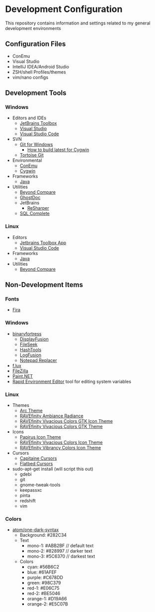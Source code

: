 # Development Configuration

This repository contains information and settings related to my general development environments

## Configuration Files

* ConEmu
* Visual Studio
* IntelliJ IDEA/Android Studio
* ZSH/shell Profiles/themes
* vim/nano configs

## Development Tools

### Windows

* Editors and IDEs
  * [JetBrains Toolbox](https://www.jetbrains.com/toolbox/app/)
  * [Visual Studio](https://www.visualstudio.com/downloads/)
  * [Visual Studio Code](https://code.visualstudio.com/)
* SVN
  * [Git for Windows](https://git-scm.com/download/win)
    * [How to build latest for Cygwin](http://stackoverflow.com/questions/14330050/how-to-get-git-1-8-in-cygwin)
  * [Tortoise Git](https://tortoisegit.org/download/)
* Environmental
  * [ConEmu](http://conemu.github.io/)
  * [Cygwin](https://www.cygwin.com/)
* Frameworks
  * [Java](http://www.oracle.com/technetwork/java/javase/downloads/index.html)
* Utilities
  * [Beyond Compare](http://scootersoftware.com/download.php)
  * [GhostDoc](http://submain.com/products/ghostdoc.aspx)
  * JetBrains
    * [ReSharper](https://confluence.jetbrains.com/display/ReSharper/ReSharper+Early+Access+Program)    
  * [SQL Complete](https://secure.devart.com/Default.aspx)

### Linux

* Editors
  * [Jetbrains Toolbox App](https://www.jetbrains.com/toolbox/app/)
  * [Visual Studio Code](https://code.visualstudio.com/)
* Frameworks
  * [Java](https://www.digitalocean.com/community/tutorials/how-to-install-java-with-apt-get-on-ubuntu-16-04)
* Utilities
  * [Beyond Compare](http://scootersoftware.com/download.php)

## Non-Development Items

### Fonts

* [Fira](https://github.com/mozilla/Fira)

### Windows

* [binaryfortress](https://www.binaryfortress.com/)
  * [DisplayFusion](https://www.displayfusion.com/)
  * [FileSeek](https://www.fileseek.ca/)
  * [HashTools](https://www.binaryfortress.com/HashTools/)
  * [LogFusion](https://www.logfusion.ca/)
  * [Notepad Replacer](https://www.binaryfortress.com/NotepadReplacer/)
* [f.lux](https://justgetflux.com/)
* [FileZilla](https://filezilla-project.org/download.php?type=client)
* [Paint.NET](http://www.getpaint.net/index.html)
* [Rapid Environment Editor](http://www.rapidee.com/en/about) tool for editing system variables

### Linux

* Themes
  * [Arc Theme](https://github.com/horst3180/Arc-theme)
  * [RAVEfinity Ambiance Radiance](http://www.ravefinity.com/p/download-ambiance-radiance-flat-colors.html)
  * [RAVEfinity Vivacious Colors GTK Icon Theme](http://www.ravefinity.com/p/vivacious-colors-gtk-icon-theme.html)
  * [RAVEfinity Vivacious Colors GTK Theme](http://www.ravefinity.com/p/vivacious-colors-gtk-theme.html)
* Icons
  * [Papirus Icon Theme](https://github.com/PapirusDevelopmentTeam/papirus-icon-theme)
  * [RAVEfinity Vivacious Colors Icon Theme](http://www.ravefinity.com/p/vivacious-colors-gtk-icon-theme.html)
  * [RAVEfinity Vibrancy Colors Icon Theme](http://www.ravefinity.com/p/vibrancy-colors-gtk-icon-theme.html)
* Cursors
  * [Capitaine Cursors](https://github.com/keeferrourke/capitaine-cursors)
  * [Flatbed Cursors](https://www.gnome-look.org/content/show.php/Flatbed+Cursors?content=52027)
* sudo-apt-get install (will script this out)
  * gdebi
  * git
  * gnome-tweak-tools
  * keepassxc
  * pinta
  * redshift
  * vim

### Colors

* [atom/one-dark-syntax](https://github.com/atom/one-dark-syntax)
  * Background: #282C34
  * Text
    * mono-1:   #ABB2BF // default text
    * mono-2:   #828997 // darker text
    * mono-3:   #5C6370 // darkest text
  * Colors
    * cyan:     #56B6C2
    * blue:     #61AFEF
    * purple:   #C678DD
    * green:    #98C379
    * red-1:    #E06C75
    * red-2:    #BE5046
    * orange-1: #D19A66
    * orange-2: #E5C07B
